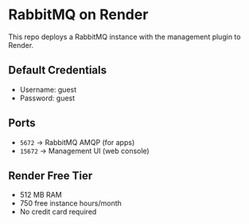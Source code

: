 # RabbitMQ on Render

This repo deploys a RabbitMQ instance with the management plugin to Render.

## Default Credentials
- Username: guest
- Password: guest

## Ports
- `5672` → RabbitMQ AMQP (for apps)
- `15672` → Management UI (web console)

## Render Free Tier
- 512 MB RAM
- 750 free instance hours/month
- No credit card required
